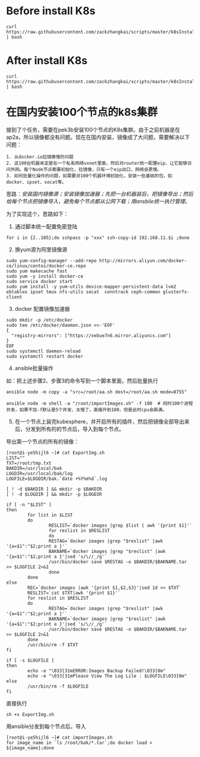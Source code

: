 # Before install K8s

```
curl https://raw.githubusercontent.com/zackzhangkai/scripts/master/k8sInstallPre.sh | bash
```

# After install K8s

```
curl https://raw.githubusercontent.com/zackzhangkai/scripts/master/k8sInstallPost.sh | bash
```



# 在国内安装100个节点的k8s集群

接到了个任务，需要在pek3b安装100个节点的K8s集群。由于之前机器是在ap2a，所以镜像都没有问题。现在在国内安装，镜像成了大问题，需要解决以下问题：
```
1. 从docker.io拉镜像慢的问题  
2. 这100台机器肯定是在一个私有网络vxnet里面，然后对router统一配置eip，让它能够访问外网。每个Node节点都要初始化，拉镜像，只有一个eip出口，网络会更慢。  
3. 如何批量化操作的问题，如需要对100个机器环境初始化，安装一些基础的包，如 docker、ipset、socat等。  
```

思路：*安装国内镜像源；安装镜像加速器；先把一台机器装后，把镜像导出；然后给每个节点把镜像导入，避免每个节点都从公网下载；用ansbile统一执行管理。*
 
为了实现这个，思路如下：

1. 通过脚本统一配置免密登陆
```
for i in {2..105};do sshpass -p "xxx" ssh-copy-id 192.168.11.$i ;done
```

2. 换yum源为阿里镜像源

```
sudo yum-config-manager --add-repo http://mirrors.aliyun.com/docker-ce/linux/centos/docker-ce.repo
sudo yum makecache fast
sudo yum -y install docker-ce
sudo service docker start
sudo yum install -y yum-utils device-mapper-persistent-data lvm2  ebtables ipset tmux nfs-utils socat  conntrack ceph-common glusterfs-client
```

3. docker 配置镜像加速器

```
sudo mkdir -p /etc/docker
sudo tee /etc/docker/daemon.json <<-'EOF'
{
  "registry-mirrors": ["https://xebue7n6.mirror.aliyuncs.com"]
}
EOF
sudo systemctl daemon-reload
sudo systemctl restart docker
```

4. ansible批量操作

如：把上述步骤2、步骤3的命令写到一个脚本里面，然后批量执行

```
ansible node -m copy -a "src=/root/aa.sh dest=/root/aa.sh mode=0755"

ansible node -m shell -a "/root/importImages.sh" -f 100  # 同时100个进程并发，如果不加-f默认是5个并发，太慢了，直接开到100，但是此时cpu会飙满。
```

5. 在一个节点上装完kubesphere，并开启所有的插件，然后把镜像全部导出来后，分发到所有的的节点后，导入到每个节点。

导出第一个节点的所有的镜像：

```
[root@i-ye5hijl6 ~]# cat ExportImg.sh
LIST=""
TXT=/root/tmp.txt
BAKDIR=/usr/local/bak
LOGDIR=/usr/local/bak/log
LOGFILE=$LOGDIR/bak.`date +%Y%m%d`.log

[ ! -d $BAKDIR ] && mkdir -p $BAKDIR
[ ! -d $LOGDIR ] && mkdir -p $LOGDIR

if [ -n "$LIST" ]
then
        for list in $LIST
        do
                RESLIST=`docker images |grep $list | awk '{print $1}'`
                for reslist in $RESLIST
                do
                RESTAG=`docker images |grep "$reslist" |awk '{a=$1":"$2;print a }'`
                BAKNAME=`docker images |grep "$reslist" |awk '{a=$1":"$2;print a }'|sed 's/\//_/g'`
                /usr/bin/docker save $RESTAG -o $BAKDIR/$BAKNAME.tar  >> $LOGFILE 2>&1
                done
        done
else
        REC=`docker images |awk '{print $1,$2,$3}'|sed 1d >> $TXT`
        RESLIST=`cat $TXT|awk '{print $1}'`
        for reslist in $RESLIST
        do
                RESTAG=`docker images |grep "$reslist" |awk '{a=$1":"$2;print a }'`
                BAKNAME=`docker images |grep "$reslist" |awk '{a=$1":"$2;print a }'|sed 's/\//_/g'`
                /usr/bin/docker save $RESTAG -o $BAKDIR/$BAKNAME.tar  >> $LOGFILE 2>&1
        done
        /usr/bin/rm -f $TXT
fi

if [ -s $LOGFILE ]
then
        echo -e "\033[31mERROR:Images Backup Failed!\033[0m"
        echo -e "\033[31mPlease View The Log Lile : $LOGFILE\033[0m"
else
        /usr/bin/rm -f $LOGFILE
fi
```
直接执行
```
sh +x ExportImg.sh
```

用ansible分发到每个节点后，导入

```
[root@i-ye5hijl6 ~]# cat importImages.sh
for image_name in `ls /root/bak/*.tar`;do docker load < ${image_name};done
```

